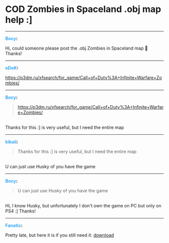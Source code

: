 # COD Zombies in Spaceland .obj map help :]


---
<strong><span style="color:#34a7f9;">Bocy</span>:</strong>

<p>Hi, could someone please post the .obj Zombies in Spaceland map &#128556; Thanks!</p>

---
<strong><span style="color:#34a7f9;">eDeK</span>:</strong>

<p><a href="https://p3dm.ru/xfsearch/for_game/Call+of+Duty%3A+Infinite+Warfare+Zombies/">https://p3dm.ru/xfsearch/for_game/Call+of+Duty%3A+Infinite+Warfare+Zombies/</a></p>

---
<strong><span style="color:#34a7f9;">Bocy</span>:</strong>

<p><blockquote><a href="https://p3dm.ru/xfsearch/for_game/Call+of+Duty%3A+Infinite+Warfare+Zombies/">https://p3dm.ru/xfsearch/for_game/Call+of+Duty%3A+Infinite+Warfare+Zombies/</a><br /></blockquote><br />Thanks for this :] is very useful, but I need the entire map</p>

---
<strong><span style="color:#34a7f9;">kikail</span>:</strong>

<p><blockquote>Thanks for this :] is very useful, but I need the entire map<br /></blockquote><br />U can just use Husky of you have the game</p>

---
<strong><span style="color:#34a7f9;">Bocy</span>:</strong>

<p><blockquote>U can just use Husky of you have the game<br /></blockquote><br />Hi, I know Husky, but unfortunately I don&#39;t own the game on PC but only on PS4 :] Thanks!</p>

---
<strong><span style="color:#34a7f9;">Fanatic</span>:</strong>

<p>Pretty late, but here it is if you still need it: <a href="https://mega.nz/file/5wFBFIwJ#s9wEXJ26XoE6ak7HnGkd0_bNALAQ42edh0G1gGZ8EX0">download</a></p>
